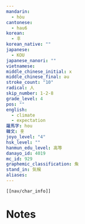 ```yaml
---
mandarin:
  - hòu
cantonese:
  - hau6
korean:
  - 후
korean_native: ""
japanese:
  - KOU
japanese_nanori: ""
vietnamese:
middle_chinese_initial: x
middle_chinese_final: əu
stroke_count: "10"
radical: 人
skip_number: 1-2-8
grade_level: 4
pos: ""
english:
  - climate
  - expectation
羅馬字: hou
韓文: 홋
joyo_level: "4"
hsk_level: ""
hanmun_edu_level: 高等
danayo_id: 4019
mc_id: 929
graphemic_classification: 矦
stand_in: 気候
aliases:
---
```

```meta-bind-embed
[[nav/char_info]]
```

# Notes

